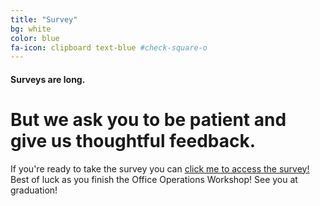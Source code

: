 ```yaml
---
title: "Survey"
bg: white
color: blue
fa-icon: clipboard text-blue #check-square-o
---
```


#### Surveys are long.

# But we ask you to be patient and give us thoughtful feedback.

If you're ready to take the survey you can [click me to access the survey!](http://goo.gl/forms/3ITzrz2C6w)  Best of luck as you finish the Office Operations Workshop! See you at graduation!
